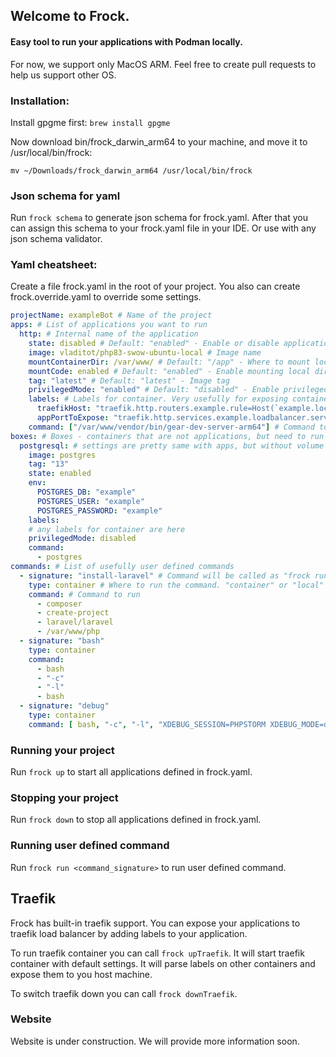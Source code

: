 ## Welcome to Frock. 

#### Easy tool to run your applications with Podman locally.

For now, we support only MacOS ARM. Feel free to create pull requests to help us support other OS.

### Installation:
Install gpgme first: `brew install gpgme`

Now download bin/frock_darwin_arm64 to your machine, and move it to /usr/local/bin/frock:


`mv ~/Downloads/frock_darwin_arm64 /usr/local/bin/frock`

### Json schema for yaml
Run `frock schema` to generate json schema for frock.yaml.
After that you can assign this schema to your frock.yaml file in your IDE.
Or use with any json schema validator.

### Yaml cheatsheet:
Create a file frock.yaml in the root of your project.
You also can create frock.override.yaml to override some settings.

```yaml
projectName: exampleBot # Name of the project
apps: # List of applications you want to run
  http: # Internal name of the application
    state: disabled # Default: "enabled" - Enable or disable application
    image: vladitot/php83-swow-ubuntu-local # Image name
    mountContainerDir: /var/www/ # Default: "/app" - Where to mount local directory to container.
    mountCode: enabled # Default: "enabled" - Enable mounting local directory to container. "enabled"
    tag: "latest" # Default: "latest" - Image tag
    privilegedMode: "enabled" # Default: "disabled" - Enable privileged mode
    labels: # Labels for container. Very usefully for exposing container to traefik load balancer
      traefikHost: "traefik.http.routers.example.rule=Host(`example.localhost`)"
      appPortToExpose: "traefik.http.services.example.loadbalancer.server.port=8080"
    command: ["/var/www/vendor/bin/gear-dev-server-arm64"] # Command to run in container. First element is entrypoint, the rest are arguments
boxes: # Boxes - containers that are not applications, but need to run your app. For example, database, redis, etc.
  postgresql: # settings are pretty same with apps, but without volume mount
    image: postgres
    tag: "13"
    state: enabled
    env:
      POSTGRES_DB: "example"
      POSTGRES_USER: "example"
      POSTGRES_PASSWORD: "example"
    labels:
    # any labels for container are here
    privilegedMode: disabled
    command:
      - postgres
commands: # List of usefully user defined commands
  - signature: "install-laravel" # Command will be called as "frock run install-laravel"
    type: container # Where to run the command. "container" or "local"
    command: # Command to run
      - composer
      - create-project
      - laravel/laravel
      - /var/www/php
  - signature: "bash"
    type: container
    command:
      - bash
      - "-c"
      - "-l"
      - bash
  - signature: "debug"
    type: container
    command: [ bash, "-c", "-l", "XDEBUG_SESSION=PHPSTORM XDEBUG_MODE=debug PHP_IDE_CONFIG=serverName=exampleBot bash" ] # you also can pass env variables like this
```

### Running your project
Run `frock up` to start all applications defined in frock.yaml.

### Stopping your project
Run `frock down` to stop all applications defined in frock.yaml.

### Running user defined command
Run `frock run <command_signature>` to run user defined command.

## Traefik
Frock has built-in traefik support. You can expose your applications to traefik load balancer by adding labels to your application.

To run traefik container you can call `frock upTraefik`. It will start traefik container with default settings. It will parse labels on other containers and expose them to you host machine.

To switch traefik down you can call `frock downTraefik`.

### Website
Website is under construction. We will provide more information soon.